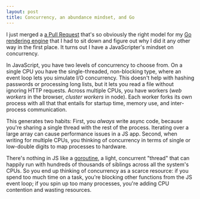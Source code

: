 ```yaml
---
layout: post
title: Concurrency, an abundance mindset, and Go
---
```


I just merged a
[a Pull Request](https://github.com/hunterloftis/pbr/pull/9/files)
that's so obviously the right model for my
[Go rendering engine](https://github.com/hunterloftis/pbr#pbr-a-physically-based-renderer-in-go)
that I had to sit down and figure out why I did it any other way in the first place.
It turns out I have a JavaScripter's mindset on concurrency.

In JavaScript, you have two levels of concurrency to choose from.
On a single CPU you have the single-threaded, non-blocking type,
where an event loop lets you simulate I/O concurrency.
This doesn't help with hashing passwords or processing long lists,
but it lets you read a file without ignoring HTTP requests.
Across multiple CPUs, you have workers (*web workers* in the browser, *cluster workers* in node).
Each worker forks its own process with all that that entails for
startup time, memory use, and inter-process communication.

This generates two habits:
First, you *always* write async code, because you're sharing a single thread with the rest of the process.
Iterating over a large array can cause performance issues in a JS app.
Second, when writing for multiple CPUs, you thinking of concurrency in terms of single or low-double digits
to map processes to hardware.

There's nothing in JS like a [goroutine](https://tour.golang.org/concurrency/1),
a light, concurrent "thread" that can happily run with hundreds of thousands of siblings
across all the system's CPUs.
So you end up thinking of concurrency as a scarce resource:
if you spend too much time on a task, you're blocking other functions from the JS event loop;
if you spin up too many processes, you're adding CPU contention and wasting resources.

